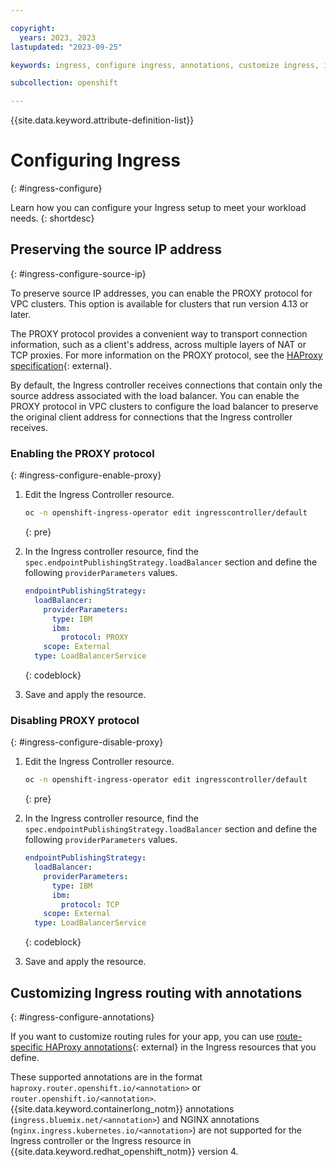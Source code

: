 ```yaml
---

copyright:
  years: 2023, 2023
lastupdated: "2023-09-25"

keywords: ingress, configure ingress, annotations, customize ingress, ingress controller, source IP

subcollection: openshift

---
```



{{site.data.keyword.attribute-definition-list}}

# Configuring Ingress 
{: #ingress-configure}

Learn how you can configure your Ingress setup to meet your workload needs.
{: shortdesc}


## Preserving the source IP address
{: #ingress-configure-source-ip}

To preserve source IP addresses, you can enable the PROXY protocol for VPC clusters. This option is available for clusters that run version 4.13 or later. 

The PROXY protocol provides a convenient way to transport connection information, such as a client's address, across multiple layers of NAT or TCP proxies. For more information on the PROXY protocol, see the [HAProxy specification](https://www.haproxy.org/download/1.8/doc/proxy-protocol.txt){: external}. 

By default, the Ingress controller receives connections that contain only the source address associated with the load balancer. You can enable the PROXY protocol in VPC clusters to configure the load balancer to preserve the original client address for connections that the Ingress controller receives. 

### Enabling the PROXY protocol
{: #ingress-configure-enable-proxy}

1. Edit the Ingress Controller resource.

    ```sh
    oc -n openshift-ingress-operator edit ingresscontroller/default
    ```
    {: pre}

2. In the Ingress controller resource, find the `spec.endpointPublishingStrategy.loadBalancer` section and define the following `providerParameters` values.

    ```yaml
    endpointPublishingStrategy:
      loadBalancer:
        providerParameters:
          type: IBM
          ibm:
            protocol: PROXY
        scope: External
      type: LoadBalancerService
    ```
    {: codeblock}

3. Save and apply the resource.


### Disabling PROXY protocol
{: #ingress-configure-disable-proxy}

1. Edit the Ingress Controller resource.

    ```sh
    oc -n openshift-ingress-operator edit ingresscontroller/default
    ```
    {: pre}

2. In the Ingress controller resource, find the `spec.endpointPublishingStrategy.loadBalancer` section and define the following `providerParameters` values.

    ```yaml
    endpointPublishingStrategy:
      loadBalancer:
        providerParameters:
          type: IBM
          ibm:
            protocol: TCP
        scope: External
      type: LoadBalancerService
    ```
    {: codeblock}


3. Save and apply the resource.

## Customizing Ingress routing with annotations
{: #ingress-configure-annotations}

If you want to customize routing rules for your app, you can use [route-specific HAProxy annotations](https://docs.openshift.com/container-platform/4.13/networking/routes/route-configuration.html#nw-route-specific-annotations_route-configuration){: external} in the Ingress resources that you define.

These supported annotations are in the format `haproxy.router.openshift.io/<annotation>` or `router.openshift.io/<annotation>`.{{site.data.keyword.containerlong_notm}} annotations (`ingress.bluemix.net/<annotation>`) and NGINX annotations (`nginx.ingress.kubernetes.io/<annotation>`) are not supported for the Ingress controller or the Ingress resource in {{site.data.keyword.redhat_openshift_notm}} version 4.



